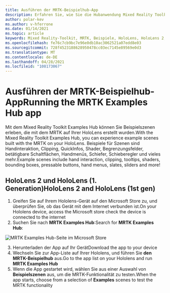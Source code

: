 ```yaml
---
title: Ausführen der MRTK-Beispielhub-App
description: Erfahren Sie, wie Sie die Hubanwendung Mixed Reality Toolkit-Beispiele auf Ihren HoloLens-Geräten laden und verwenden.
author: polar-kev
ms.author: v-hferrone
ms.date: 01/14/2021
ms.topic: article
keywords: Mixed Reality-Toolkit, MRTK, Beispiele, HoloLens, HoloLens 2, Shader, QuickInfos, Handinteraktion, Clipping, Begrenzungsfelder, Schaltflächen, Handmenüs, Schiefer, Schieberegler
ms.openlocfilehash: fe76c7cb9bc7e96e0db10ac3062521a07edd8e03
ms.sourcegitcommit: 728f4523188628950478cc03ec7145e89569e0d3
ms.translationtype: MT
ms.contentlocale: de-DE
ms.lasthandoff: 04/28/2021
ms.locfileid: "108173067"
---
```

# <a name="running-the-mrtk-examples-hub-app"></a><span data-ttu-id="68a44-104">Ausführen der MRTK-Beispielhub-App</span><span class="sxs-lookup"><span data-stu-id="68a44-104">Running the MRTK Examples Hub app</span></span>

<span data-ttu-id="68a44-105">Mit dem Mixed Reality Toolkit Examples Hub können Sie Beispielszenen erleben, die mit dem MRTK auf Ihrer HoloLens erstellt wurden.</span><span class="sxs-lookup"><span data-stu-id="68a44-105">With the Mixed Reality Toolkit Examples Hub, you can experience example scenes built with the MRTK on your HoloLens.</span></span> <span data-ttu-id="68a44-106">Beispiele für Szenen sind Handinteraktion, Clipping, QuickInfos, Shader, Begrenzungsfelder, betätigbare Schaltflächen, Handmenüs, Schiefer, Schieberegler und vieles mehr.</span><span class="sxs-lookup"><span data-stu-id="68a44-106">Example scenes include hand interaction, clipping, tooltips, shaders, bounding boxes, pressable buttons, hand menus, slates, sliders and more!</span></span>

## <a name="hololens-2-and-hololens-1st-gen"></a><span data-ttu-id="68a44-107">HoloLens 2 und HoloLens (1. Generation)</span><span class="sxs-lookup"><span data-stu-id="68a44-107">HoloLens 2 and HoloLens (1st gen)</span></span>

1. <span data-ttu-id="68a44-108">Greifen Sie auf Ihrem Hololens-Gerät auf den Microsoft Store zu, und überprüfen Sie, ob das Gerät mit dem Internet verbunden ist.</span><span class="sxs-lookup"><span data-stu-id="68a44-108">On your Hololens device, access the Microsoft store check the device is connected to the internet</span></span>
2. <span data-ttu-id="68a44-109">Suchen Sie nach **MRTK Examples Hub**:</span><span class="sxs-lookup"><span data-stu-id="68a44-109">Search for **MRTK Examples Hub**:</span></span>

![MRTK Examples Hub-Seite im Microsoft Store](images/mrtk-examples-hub-img-01.png)

3. <span data-ttu-id="68a44-111">Herunterladen der App auf Ihr Gerät</span><span class="sxs-lookup"><span data-stu-id="68a44-111">Download the app to your device</span></span>
4. <span data-ttu-id="68a44-112">Wechseln Sie zur App-Liste auf Ihrer Hololens, und führen Sie **den MRTK-Beispielhub** aus.</span><span class="sxs-lookup"><span data-stu-id="68a44-112">Go to the app list on your Hololens and run **MRTK Examples Hub**</span></span>
5. <span data-ttu-id="68a44-113">Wenn die App gestartet wird, wählen Sie aus einer Auswahl von **Beispielszenen** aus, um die MRTK-Funktionalität zu testen.</span><span class="sxs-lookup"><span data-stu-id="68a44-113">When the app starts, choose from a selection of **Examples** scenes to test the MRTK functionality</span></span>

